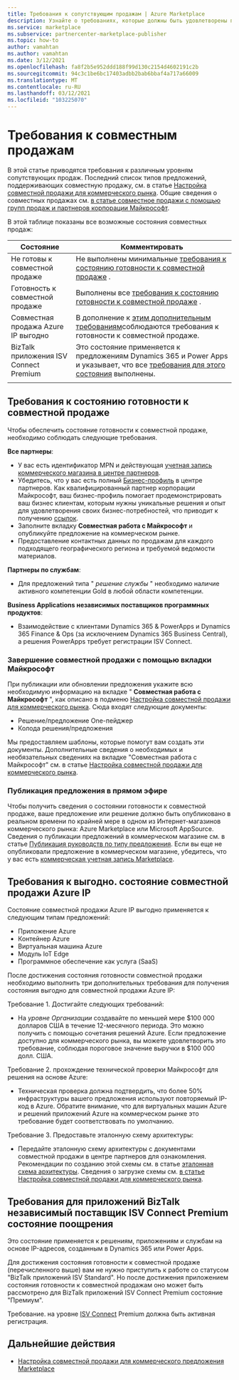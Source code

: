 ```yaml
---
title: Требования к сопутствующим продажам | Azure Marketplace
description: Узнайте о требованиях, которые должны быть удовлетворены предложением в коммерческом магазине Майкрософт, чтобы быть в состоянии подготовиться к совместной продаже или совместно продавать выгодно.
ms.service: marketplace
ms.subservice: partnercenter-marketplace-publisher
ms.topic: how-to
author: vamahtan
ms.author: vamahtan
ms.date: 3/12/2021
ms.openlocfilehash: fa8f2b5e952ddd188f99d130c2154d4602191c2b
ms.sourcegitcommit: 94c3c1be6bc17403adbb2bab6bbaf4a717a66009
ms.translationtype: MT
ms.contentlocale: ru-RU
ms.lasthandoff: 03/12/2021
ms.locfileid: "103225070"
---
```

# <a name="co-sell-requirements"></a>Требования к совместным продажам

В этой статье приводятся требования к различным уровням сопутствующих продаж. Последний список типов предложений, поддерживающих совместную продажу, см. в статье  [Настройка совместной продажи для коммерческого рынка](commercial-marketplace-co-sell.md). Общие сведения о совместных продажах см. [в статье совместное продажи с помощью групп продаж и партнеров корпорации Майкрософт](marketplace-co-sell.md).

В этой таблице показаны все возможные состояния совместных продаж:

| Состояние | Комментировать |
| ------------ | ------------- |
| Не готовы к совместной продаже | Не выполнены минимальные [требования к состоянию готовности к совместной продаже](#requirements-for-co-sell-ready-status) . |
| Готовность к совместной продаже | Выполнены все [требования к состоянию готовности к совместной продаже](#requirements-for-co-sell-ready-status) . |
| Совместная продажа Azure IP выгодно | В дополнение к [этим дополнительным требованиям](#requirements-for-azure-ip-co-sell-incentivized-status)соблюдаются требования к готовности к совместной продаже. |
| BizTalk приложения ISV Connect Premium  | Это состояние применяется к предложениям Dynamics 365 и Power Apps и указывает, что все [требования для этого состояния](#requirements-for-biz-apps-isv-connect-premium-incentive-status) выполнены. |
|||

## <a name="requirements-for-co-sell-ready-status"></a>Требования к состоянию готовности к совместной продаже

Чтобы обеспечить состояние готовности к совместной продаже, необходимо соблюдать следующие требования.

**Все партнеры**:

- У вас есть идентификатор MPN и действующая [учетная запись коммерческого магазина в центре партнеров](./partner-center-portal/create-account.md).
- Убедитесь, что у вас есть полный [Бизнес-профиль](/partner-center/create-a-marketing-profile) в центре партнеров. Как квалифицированный партнер корпорации Майкрософт, ваш бизнес-профиль помогает продемонстрировать ваш бизнес клиентам, которым нужны уникальные решения и опыт для удовлетворения своих бизнес-потребностей, что приводит к получению [ссылок](/partner-center/referrals).
- Заполните вкладку **Совместная работа с Майкрософт** и опубликуйте предложение на коммерческом рынке.
- Предоставление контактных данных по продажам для каждого подходящего географического региона и требуемой ведомости материалов.

**Партнеры по службам**:

- Для предложений типа " _решение службы_ " необходимо наличие активного компетенции Gold в любой области компетенции.
 
**Business Applications независимых поставщиков программных продуктов**:

- Взаимодействие с клиентами Dynamics 365 & PowerApps и Dynamics 365 Finance & Ops (за исключением Dynamics 365 Business Central), а решения PowerApps требует регистрации ISV Connect.

### <a name="complete-the-co-sell-with-microsoft-tab"></a>Завершение совместной продажи с помощью вкладки Майкрософт

При публикации или обновлении предложения укажите всю необходимую информацию на вкладке " **Совместная работа с Майкрософт** ", как описано в подменю [Настройка совместной продажи для коммерческого рынка](commercial-marketplace-co-sell.md). Сюда входят следующие документы:

- Решение/предложение One-пейджер
- Колода решения/предложения

Мы предоставляем шаблоны, которые помогут вам создать эти документы. Дополнительные сведения о необходимых и необязательных сведениях на вкладке "Совместная работа с Майкрософт" см. в статье [Настройка совместной продажи для коммерческого рынка](commercial-marketplace-co-sell.md).

### <a name="publish-your-offer-live"></a>Публикация предложения в прямом эфире

Чтобы получить сведения о состоянии готовности к совместной продаже, ваше предложение или решение должно быть опубликовано в реальном времени по крайней мере в одном из Интернет-магазинов коммерческого рынка: Azure Marketplace или Microsoft AppSource. Сведения о публикации предложений в коммерческом магазине см. в статье [Публикация руководств по типу предложения](publisher-guide-by-offer-type.md). Если вы еще не опубликовали предложение в коммерческом магазине, убедитесь, что у вас есть [коммерческая учетная запись Marketplace](./partner-center-portal/create-account.md).

## <a name="requirements-for-azure-ip-co-sell-incentivized-status"></a>Требования к выгодно. состояние совместной продажи Azure IP

Состояние совместной продажи Azure IP выгодно применяется к следующим типам предложений:

- Приложение Azure
- Контейнер Azure
- Виртуальная машина Azure
- Модуль IoT Edge
- Программное обеспечение как услуга (SaaS)

После достижения состояния готовности совместной продажи необходимо выполнить три дополнительных требования для получения состояния выгодно для совместной продажи Azure IP:

Требование 1. Достигайте следующих требований:

- На _уровне Организации_ создавайте по меньшей мере $100 000 долларов США в течение 12-месячного периода. Это можно получить с помощью сочетания решений Azure. Если предложение доступно для коммерческого рынка, вы можете удовлетворить это требование, соблюдая пороговое значение выручки в $100 000 долл. США.

Требование 2. прохождение технической проверки Майкрософт для решения на основе Azure:
- Техническая проверка должна подтвердить, что более 50% инфраструктуры вашего предложения используют повторяемый IP-код в Azure. Обратите внимание, что для виртуальных машин Azure и решений приложений Azure на коммерческом рынке это требование будет соответствовать по умолчанию.

Требование 3. Предоставьте эталонную схему архитектуры:
- Передайте эталонную схему архитектуры с документами совместной продажи в центре партнеров для ознакомления. Рекомендации по созданию этой схемы см. в статье [эталонная схема архитектуры](reference-architecture-diagram.md). Сведения о загрузке схемы см. [в статье Настройка совместной продажи для коммерческого рынка](commercial-marketplace-co-sell.md).

## <a name="requirements-for-biz-apps-isv-connect-premium-incentive-status"></a>Требования для приложений BizTalk независимый поставщик ISV Connect Premium состояние поощрения

Это состояние применяется к решениям, приложениям и службам на основе IP-адресов, созданным в Dynamics 365 или Power Apps.

Для достижения состояния готовности к совместной продаже (перечисленного выше) вам не нужно приступить к работе со статусом "BizTalk приложений ISV Standard". Но после достижения приложением состояния готовности к совместной продажам оно может быть рассмотрено для BizTalk приложений ISV Connect Premium состояние "Премиум".

Требование. на уровне [ISV Connect](business-applications-isv-program.md) Premium должна быть активная регистрация.

## <a name="next-steps"></a>Дальнейшие действия

- [Настройка совместной продажи для коммерческого предложения Marketplace](commercial-marketplace-co-sell.md)
